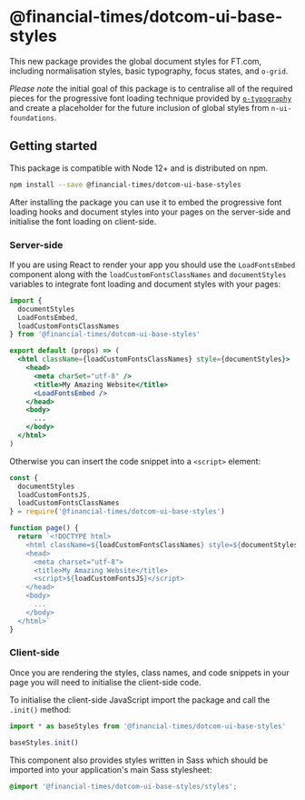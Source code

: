 # @financial-times/dotcom-ui-base-styles

This new package provides the global document styles for FT.com, including normalisation styles, basic typography, focus states, and `o-grid`.

_Please note_ the initial goal of this package is to centralise all of the required pieces for the progressive font loading technique provided by [`o-typography`](https://github.com/Financial-Times/o-typography/#progressive-loading-web-fonts) and create a placeholder for the future inclusion of global styles from `n-ui-foundations`.


## Getting started

This package is compatible with Node 12+ and is distributed on npm.

```bash
npm install --save @financial-times/dotcom-ui-base-styles
```

After installing the package you can use it to embed the progressive font loading hooks and document styles into your pages on the server-side and initialise the font loading on client-side.

### Server-side

If you are using React to render your app you should use the `LoadFontsEmbed` component along with the `loadCustomFontsClassNames` and `documentStyles` variables to integrate font loading and document styles with your pages:

```jsx
import {
  documentStyles
  LoadFontsEmbed,
  loadCustomFontsClassNames
} from '@financial-times/dotcom-ui-base-styles'

export default (props) => (
  <html className={loadCustomFontsClassNames} style={documentStyles}>
    <head>
      <meta charSet="utf-8" />
      <title>My Amazing Website</title>
      <LoadFontsEmbed />
    </head>
    <body>
      ...
    </body>
  </html>
)
```

Otherwise you can insert the code snippet into a `<script>` element:

```js
const {
  documentStyles
  loadCustomFontsJS,
  loadCustomFontsClassNames
} = require('@financial-times/dotcom-ui-base-styles')

function page() {
  return `<!DOCTYPE html>
    <html className=${loadCustomFontsClassNames} style=${documentStyles}>
    <head>
      <meta charset="utf-8">
      <title>My Amazing Website</title>
      <script>${loadCustomFontsJS}</script>
    </head>
    <body>
      ...
    </body>
  </html>`
}
```

### Client-side

Once you are rendering the styles, class names, and code snippets in your page you will need to initialise the client-side code.

To initialise the client-side JavaScript import the package and call the `.init()` method:

```js
import * as baseStyles from '@financial-times/dotcom-ui-base-styles'

baseStyles.init()
```

This component also provides styles written in Sass which should be imported into your application's main Sass stylesheet:

```scss
@import '@financial-times/dotcom-ui-base-styles/styles';
```
